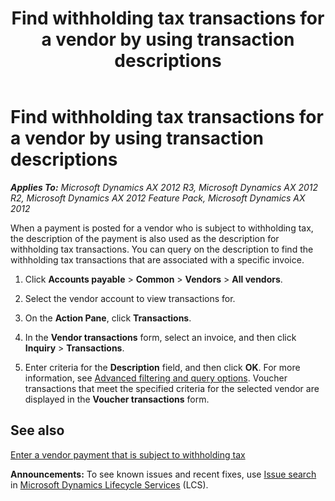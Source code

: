 ﻿---
title: Find withholding tax transactions for a vendor by using transaction descriptions
TOCTitle: Find withholding tax transactions for a vendor by using transaction descriptions
ms:assetid: da891955-4626-46f3-a8f4-cbc1f1567653
ms:mtpsurl: https://technet.microsoft.com/en-us/library/Gg213717(v=AX.60)
ms:contentKeyID: 37822161
ms.date: 04/18/2014
mtps_version: v=AX.60
---

# Find withholding tax transactions for a vendor by using transaction descriptions 


_**Applies To:** Microsoft Dynamics AX 2012 R3, Microsoft Dynamics AX 2012 R2, Microsoft Dynamics AX 2012 Feature Pack, Microsoft Dynamics AX 2012_

When a payment is posted for a vendor who is subject to withholding tax, the description of the payment is also used as the description for withholding tax transactions. You can query on the description to find the withholding tax transactions that are associated with a specific invoice.

1.  Click **Accounts payable** \> **Common** \> **Vendors** \> **All vendors**.

2.  Select the vendor account to view transactions for.

3.  On the **Action Pane**, click **Transactions**.

4.  In the **Vendor transactions** form, select an invoice, and then click **Inquiry** \> **Transactions**.

5.  Enter criteria for the **Description** field, and then click **OK**. For more information, see [Advanced filtering and query options](advanced-filtering-and-query-options.md). Voucher transactions that meet the specified criteria for the selected vendor are displayed in the **Voucher transactions** form.

## See also

[Enter a vendor payment that is subject to withholding tax](enter-a-vendor-payment-that-is-subject-to-withholding-tax.md)

  
**Announcements:** To see known issues and recent fixes, use [Issue search](http://go.microsoft.com/fwlink/?linkid=389258) in [Microsoft Dynamics Lifecycle Services](http://go.microsoft.com/fwlink/?linkid=306505) (LCS).


